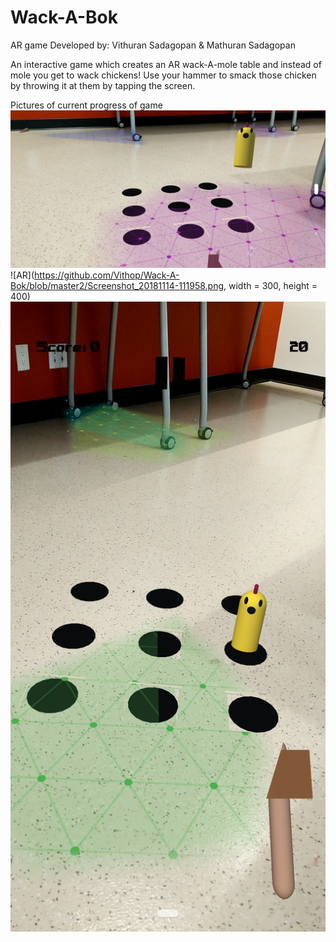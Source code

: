 # Wack-A-Bok
AR game
Developed by: Vithuran Sadagopan &  Mathuran Sadagopan 


An interactive game which creates an AR wack-A-mole table and instead of mole you get to wack chickens!
Use your hammer to smack those chicken by throwing it at them by tapping the screen.

Pictures of current progress of game
![AR](https://github.com/Vithop/Wack-A-Bok/blob/master2/Screenshot_20181114-111823.png) 
![AR](https://github.com/Vithop/Wack-A-Bok/blob/master2/Screenshot_20181114-111958.png, width = 300, height = 400) 
![AR](https://github.com/Vithop/Wack-A-Bok/blob/master2/Screenshot_20181114-112031.png) 

